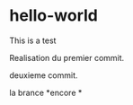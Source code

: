 # hello-world
This is a test

Realisation du premier commit.

deuxieme commit.

la brance *encore *
